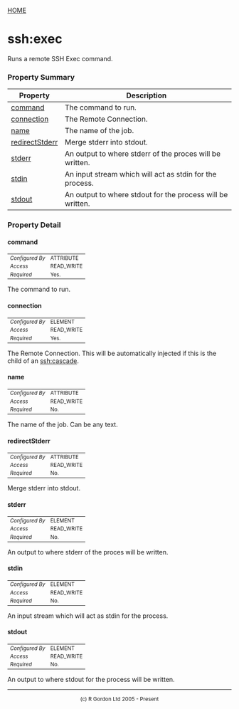 [HOME](../../../README.md)
# ssh:exec

Runs a remote SSH Exec command.

### Property Summary

| Property | Description |
| -------- | ----------- |
| [command](#propertycommand) | The command to run. | 
| [connection](#propertyconnection) | The Remote Connection. | 
| [name](#propertyname) | The name of the job. | 
| [redirectStderr](#propertyredirectStderr) | Merge stderr into stdout. | 
| [stderr](#propertystderr) | An output to where stderr of the proces will be written. | 
| [stdin](#propertystdin) | An input stream which will act as stdin for the process. | 
| [stdout](#propertystdout) | An output to where stdout for the process will be written. | 


### Property Detail
#### command <a name="propertycommand"></a>

<table style='font-size:smaller'>
      <tr><td><i>Configured By</i></td><td>ATTRIBUTE</td></tr>
      <tr><td><i>Access</i></td><td>READ_WRITE</td></tr>
      <tr><td><i>Required</i></td><td>Yes.</td></tr>
</table>

The command to run.

#### connection <a name="propertyconnection"></a>

<table style='font-size:smaller'>
      <tr><td><i>Configured By</i></td><td>ELEMENT</td></tr>
      <tr><td><i>Access</i></td><td>READ_WRITE</td></tr>
      <tr><td><i>Required</i></td><td>Yes.</td></tr>
</table>

The Remote Connection. This will be automatically
injected if this is the child of an [ssh:cascade](../../../org/oddjob/ssh/SshSequenceJob.md).

#### name <a name="propertyname"></a>

<table style='font-size:smaller'>
      <tr><td><i>Configured By</i></td><td>ATTRIBUTE</td></tr>
      <tr><td><i>Access</i></td><td>READ_WRITE</td></tr>
      <tr><td><i>Required</i></td><td>No.</td></tr>
</table>

The name of the job. Can be any text.

#### redirectStderr <a name="propertyredirectStderr"></a>

<table style='font-size:smaller'>
      <tr><td><i>Configured By</i></td><td>ATTRIBUTE</td></tr>
      <tr><td><i>Access</i></td><td>READ_WRITE</td></tr>
      <tr><td><i>Required</i></td><td>No.</td></tr>
</table>

Merge stderr into stdout.

#### stderr <a name="propertystderr"></a>

<table style='font-size:smaller'>
      <tr><td><i>Configured By</i></td><td>ELEMENT</td></tr>
      <tr><td><i>Access</i></td><td>READ_WRITE</td></tr>
      <tr><td><i>Required</i></td><td>No.</td></tr>
</table>

An output to where stderr
of the proces will be written.

#### stdin <a name="propertystdin"></a>

<table style='font-size:smaller'>
      <tr><td><i>Configured By</i></td><td>ELEMENT</td></tr>
      <tr><td><i>Access</i></td><td>READ_WRITE</td></tr>
      <tr><td><i>Required</i></td><td>No.</td></tr>
</table>

An input stream which will
act as stdin for the process.

#### stdout <a name="propertystdout"></a>

<table style='font-size:smaller'>
      <tr><td><i>Configured By</i></td><td>ELEMENT</td></tr>
      <tr><td><i>Access</i></td><td>READ_WRITE</td></tr>
      <tr><td><i>Required</i></td><td>No.</td></tr>
</table>

An output to where stdout
for the process will be written.


-----------------------

<div style='font-size: smaller; text-align: center;'>(c) R Gordon Ltd 2005 - Present</div>
